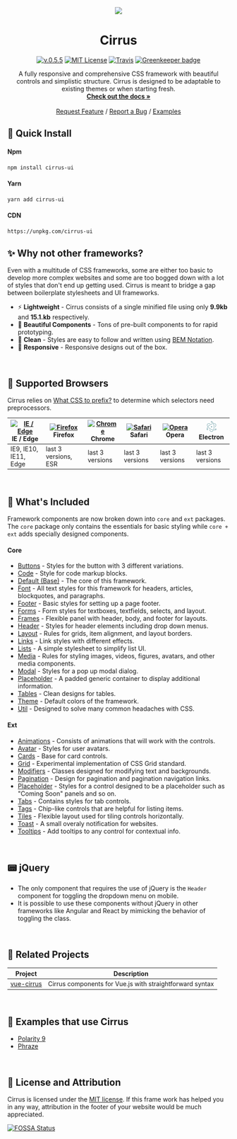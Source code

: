<p align="center"><img src="https://github.com/Spiderpig86/Cirrus/blob/master/img/CirrusLogo.png" width="200"></p>
<h1 align="center">Cirrus</h1>

<div align="center">

  [![v.0.5.5](https://img.shields.io/badge/cirrus-0.5.5-blue.svg?style=flat-square)](https://github.com/Spiderpig86/Cirrus)
  [![MIT License](https://img.shields.io/github/license/Spiderpig86/Cirrus.svg?style=flat-square)](https://opensource.org/licenses/MIT)
  [![Travis](https://img.shields.io/travis/Spiderpig86/Cirrus.svg?style=flat-square)](https://travis-ci.org/Spiderpig86/Cirrus)
  [![Greenkeeper badge](https://badges.greenkeeper.io/Spiderpig86/Cirrus.svg?style=flat-square)](https://greenkeeper.io/)

</div>

<p align="center">
A fully responsive and comprehensive CSS framework with beautiful controls and simplistic structure. Cirrus is designed to be adaptable to existing themes or when starting fresh.
<br />
<a href="https://spiderpig86.github.io/Cirrus"><strong>Check out the docs »</strong></a>
<br />
<br />
<a href="https://github.com/Spiderpig86/Cirrus/issues" target="_blank">Request Feature</a>
/
<a href="https://github.com/Spiderpig86/Cirrus/issues" target="_blank">Report a Bug</a>
/
<a href="https://spiderpig86.github.io/Cirrus/docs/examples/" target="_blank">Examples</a>
</p>

## :hammer: Quick Install

#### Npm
```sh
npm install cirrus-ui
```

#### Yarn

```sh
yarn add cirrus-ui
```

#### CDN

```html
https://unpkg.com/cirrus-ui
```

## :sparkles: Why not other frameworks?
Even with a multitude of CSS frameworks, some are either too basic to develop more complex websites and some are too bogged down with a lot of styles that don't end up getting used. Cirrus is meant to bridge a gap between boilerplate stylesheets and UI frameworks.

* :zap: **Lightweight** - Cirrus consists of a single minified file using only **9.9kb** and **15.1.kb** respectively.
* :gift: **Beautiful Components** - Tons of pre-built components to for rapid prototyping.
* :gem: **Clean** - Styles are easy to follow and written using [BEM Notation](http://getbem.com/introduction/).
* :iphone: **Responsive** - Responsive designs out of the box.
<br />

## :dart: Supported Browsers
Cirrus relies on [What CSS to prefix?](http://shouldiprefix.com/) to determine which selectors need preprocessors.

| [<img src="https://raw.githubusercontent.com/alrra/browser-logos/master/src/edge/edge_48x48.png" alt="IE / Edge" width="24px" height="24px" />](http://godban.github.io/browsers-support-badges/)</br>IE / Edge | [<img src="https://raw.githubusercontent.com/alrra/browser-logos/master/src/firefox/firefox_48x48.png" alt="Firefox" width="24px" height="24px" />](http://godban.github.io/browsers-support-badges/)</br>Firefox | [<img src="https://raw.githubusercontent.com/alrra/browser-logos/master/src/chrome/chrome_48x48.png" alt="Chrome" width="24px" height="24px" />](http://godban.github.io/browsers-support-badges/)</br>Chrome | [<img src="https://raw.githubusercontent.com/alrra/browser-logos/master/src/safari/safari_48x48.png" alt="Safari" width="24px" height="24px" />](http://godban.github.io/browsers-support-badges/)</br>Safari | [<img src="https://raw.githubusercontent.com/alrra/browser-logos/master/src/opera/opera_48x48.png" alt="Opera" width="24px" height="24px" />](http://godban.github.io/browsers-support-badges/)</br>Opera | [<img src="https://raw.githubusercontent.com/alrra/browser-logos/master/src/electron/electron_48x48.png" alt="Electron" width="24px" height="24px" />](http://godban.github.io/browsers-support-badges/)</br>Electron |
| --- | --- | --- | --- | --- | --- |
| IE9, IE10, IE11, Edge | last 3 versions, ESR | last 3 versions | last 3 versions | last 3 versions | last 3 versions |
<br />

## :crystal_ball: What's Included
Framework components are now broken down into `core` and `ext` packages. The `core` package only contains the essentials for basic styling while `core + ext` adds specially designed components.

#### Core
* [Buttons](https://github.com/Spiderpig86/Cirrus/blob/master/src/core/button.css "Buttons") - Styles for the button with 3 different variations.
* [Code](https://github.com/Spiderpig86/Cirrus/blob/master/src/core/code.css "Code") - Style for code markup blocks.
* [Default (Base)](https://github.com/Spiderpig86/Cirrus/blob/master/src/core/default.css "Default") - The core of this framework.
* [Font](https://github.com/Spiderpig86/Cirrus/blob/master/src/core/font.css "Font") - All text styles for this framework for headers, articles, blockquotes, and paragraphs.
* [Footer](https://github.com/Spiderpig86/Cirrus/blob/master/src/core/footer.css "Footer") - Basic styles for setting up a page footer.
* [Forms](https://github.com/Spiderpig86/Cirrus/blob/master/src/core/forms.css "Forms") - Form styles for textboxes, textfields, selects, and layout.
* [Frames](https://github.com/Spiderpig86/Cirrus/blob/master/src/core/frames.css "Frames") - Flexible panel with header, body, and footer for layouts.
* [Header](https://github.com/Spiderpig86/Cirrus/blob/master/src/core/header.css "Header") - Styles for header elements including drop down menus.
* [Layout](https://github.com/Spiderpig86/Cirrus/blob/master/src/core/layout.css "Layout") - Rules for grids, item alignment, and layout borders.
* [Links](https://github.com/Spiderpig86/Cirrus/blob/master/src/core/links.css "Links") - Link styles with different effects.
* [Lists](https://github.com/Spiderpig86/Cirrus/blob/master/src/core/lists.css "Lists") - A simple stylesheet to simplify list UI.
* [Media](https://github.com/Spiderpig86/Cirrus/blob/master/src/core/media.css "Media") - Rules for styling images, videos, figures, avatars, and other media components.
* [Modal](https://github.com/Spiderpig86/Cirrus/blob/master/src/core/modal.css "Modal") - Styles for a pop up modal dialog.
* [Placeholder](https://github.com/Spiderpig86/Cirrus/blob/master/src/core/placeholder.css "Placeholder") - A padded generic container to display additional information.
* [Tables](https://github.com/Spiderpig86/Cirrus/blob/master/src/core/table.css "Tables") - Clean designs for tables.
* [Theme](https://github.com/Spiderpig86/Cirrus/blob/master/src/core/theme.css "Theme") - Default colors of the framework.
* [Util](https://github.com/Spiderpig86/Cirrus/blob/master/src/core/util.css "Utils") - Designed to solve many common headaches with CSS.
  
#### Ext
* [Animations](https://github.com/Spiderpig86/Cirrus/blob/master/src/ext/animations.css "Animations") - Consists of animations that will work with the controls.
* [Avatar](https://github.com/Spiderpig86/Cirrus/blob/master/src/ext/avatar.css "Avatar") - Styles for user avatars.
* [Cards](https://github.com/Spiderpig86/Cirrus/blob/master/src/ext/card.css "Cards") - Base for card controls.
* [Grid](https://github.com/Spiderpig86/Cirrus/blob/master/src/ext/card.css "Grid") - Experimental implementation of CSS Grid standard.
* [Modifiers](https://github.com/Spiderpig86/Cirrus/blob/master/src/ext/modifiers.css "Modifiers") - Classes designed for modifying text and backgrounds.
* [Pagination](https://github.com/Spiderpig86/Cirrus/blob/master/src/ext/pagination.css "Pagination") - Design for pagination and pagination navigation links.
* [Placeholder](https://github.com/Spiderpig86/Cirrus/blob/master/src/ext/placeholder.css "Placeholder") - Styles for a control designed to be a placeholder such as "Coming Soon" panels and so on.
* [Tabs](https://github.com/Spiderpig86/Cirrus/blob/master/src/ext/tabs.css "Tabs") - Contains styles for tab controls.
* [Tags](https://github.com/Spiderpig86/Cirrus/blob/master/src/ext/tags.css "Tags") - Chip-like controls that are helpful for listing items.
* [Tiles](https://github.com/Spiderpig86/Cirrus/blob/master/src/ext/tiles.css "Tiles") - Flexible layout used for tiling controls horizontally.
* [Toast](https://github.com/Spiderpig86/Cirrus/blob/master/src/ext/toast.css "Toast") - A small overaly notification for websites.
* [Tooltips](https://github.com/Spiderpig86/Cirrus/blob/master/src/ext/tooltips.css "Tooltips") - Add tooltips to any control for contextual info.
<br />

## :pager: jQuery
* The only component that requires the use of jQuery is the `Header` component for toggling the dropdown menu on mobile.
* It is possible to use these components without jQuery in other frameworks like Angular and React by mimicking the behavior of toggling the class.
<br />

## :clap: Related Projects
| Project                                                                              | Description                                                                            |
|--------------------------------------------------------------------------------------|----------------------------------------------------------------------------------------|
| [vue-cirrus](https://github.com/FlorianWoelki/vue-cirrus)   | Cirrus components for Vue.js with straightforward syntax                                             |
<br />

## :gem: Examples that use Cirrus
* [Polarity 9](http://polarity.x10.mx/browser "Polarity 9 Promo Page")
* [Phraze](https://phrazes.net "Phraze")
<br />

## :newspaper: License and Attribution
Cirrus is licensed under the [MIT license](https://github.com/Spiderpig86/Cirrus/blob/master/LICENSE "MIT License"). If this frame work has helped you in any way, attribution in the footer of your website would be much appreciated.

[![FOSSA Status](https://app.fossa.com/api/projects/git%2Bgithub.com%2FSpiderpig86%2FCirrus.svg?type=large)](https://app.fossa.com/projects/git%2Bgithub.com%2FSpiderpig86%2FCirrus?ref=badge_large)

